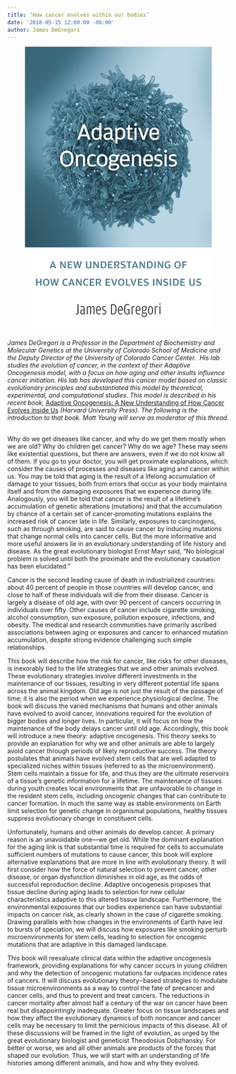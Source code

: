 ```yaml
---
title: ‘How cancer evolves within our bodies’
date: '2018-05-15 12:00:00 -06:00'
author: James DeGregori
---
```

<figure>
<img src="/uploads/2018/DeGregori_Cover_600.jpg" alt="Book cover"/>
</figure>


<i>James DeGregori is a Professor in the Department of Biochemistry and Molecular Genetics at the University of Colorado School of Medicine and the Deputy Director of the University of Colorado Cancer Center.  His lab studies the evolution of cancer, in the context of their Adaptive Oncogenesis model, with a focus on how aging and other insults influence cancer initiation. His lab has developed this cancer model based on classic evolutionary principles and substantiated this model by theoretical, experimental, and computational studies. This model is described in his recent book, </i><a href="https://www.amazon.com/Adaptive-Oncogenesis-Understanding-Cancer-Evolves/dp/0674545397">Adaptive Oncogenesis: A New Understanding of How Cancer Evolves inside Us</a><i> (Harvard University Press). The following is the introduction to that book. Matt Young will serve as moderator of this thread.</i>
<br/>   

Why do we get diseases like cancer, and why do we get them mostly when we are old? Why do children get cancer? Why do we age? These may seem like existential questions, but there are answers, even if we do not know all of them. If you go to your doctor, you will get proximate explanations, which consider the causes of processes and diseases like aging and cancer within us. You may be told that aging is the result of a lifelong accumulation of damage to your tissues, both from errors that occur as your body maintains itself and from the damaging exposures that we experience during life. Analogously, you will be told that cancer is the result of a lifetime’s accumulation of genetic alterations (mutations) and that the accumulation by chance of a certain set of cancer-promoting mutations explains the increased risk of cancer late in life. Similarly, exposures to carcinogens, such as through smoking, are said to cause cancer by inducing mutations that change normal cells into cancer cells. But the more informative and more useful answers lie in an evolutionary understanding of life history and disease. As the great evolutionary biologist Ernst Mayr said, “No biological problem is solved until both the proximate and the evolutionary causation has been elucidated.”


Cancer is the second leading cause of death in industrialized countries: about 40 percent of people in those countries will develop cancer, and close to half of these individuals will die from their disease. Cancer is largely a disease of old age, with over 90 percent of cancers occurring in individuals over fifty. Other causes of cancer include cigarette smoking, alcohol consumption, sun exposure, pollution exposure, infections, and obesity. The medical and research communities have primarily ascribed associations between aging or exposures and cancer to enhanced mutation accumulation, despite strong evidence challenging such simple relationships.

<!--more-->

This book will describe how the risk for cancer, like risks for other diseases, is inexorably tied to the life strategies that we and other animals evolved. These evolutionary strategies involve different investments in the maintenance of our tissues, resulting in very different potential life spans across the animal kingdom. Old age is not just the result of the passage of time; it is also the period when we experience physiological decline. The book will discuss the varied mechanisms that humans and other animals have evolved to avoid cancer, innovations required for the evolution of bigger bodies and longer lives. In particular, it will focus on how the maintenance of the body delays cancer until old age. Accordingly, this book will introduce a new theory: adaptive oncogenesis. This theory seeks to provide an explanation for why we and other animals are able to largely avoid cancer through periods of likely reproductive success. The theory postulates that animals have evolved stem cells that are well adapted to specialized niches within tissues (referred to as the microenvironment). Stem cells maintain a tissue for life, and thus they are the ultimate reservoirs of a tissue’s genetic information for a lifetime. The maintenance of tissues during youth creates local environments that are unfavorable to change in the resident stem cells, including oncogenic changes that can contribute to cancer formation. In much the same way as stable environments on Earth limit selection for genetic change in organismal populations, healthy tissues suppress evolutionary change in constituent cells.


Unfortunately, humans and other animals do develop cancer. A primary reason is an unavoidable one—we get old. While the dominant explanation for the aging link is that substantial time is required for cells to accumulate sufficient numbers of mutations to cause cancer, this book will explore alternative explanations that are more in line with evolutionary theory. It will first consider how the force of natural selection to prevent cancer, other disease, or organ dysfunction diminishes in old age, as the odds of successful reproduction decline. Adaptive oncogenesis proposes that tissue decline during aging leads to selection for new cellular characteristics adaptive to this altered tissue landscape. Furthermore, the environmental exposures that our bodies experience can have substantial impacts on cancer risk, as clearly shown in the case of cigarette smoking. Drawing parallels with how changes in the environments of Earth have led to bursts of speciation, we will discuss how exposures like smoking perturb microenvironments for stem cells, leading to selection for oncogenic mutations that are adaptive in this damaged landscape.


This book will reevaluate clinical data within the adaptive oncogenesis framework, providing explanations for why cancer occurs in young children and why the detection of oncogenic mutations far outpaces incidence rates of cancers. It will discuss evolutionary theory‒based strategies to modulate tissue microenvironments as a way to control the fate of precancer and cancer cells, and thus to prevent and treat cancers. The reductions in cancer mortality after almost half a century of the war on cancer have been real but disappointingly inadequate. Greater focus on tissue landscapes and how they affect the evolutionary dynamics of both noncancer and cancer cells may be necessary to limit the pernicious impacts of this disease. All of these discussions will be framed in the light of evolution, as urged by the great evolutionary biologist and geneticist Theodosius Dobzhansky. For better or worse, we and all other animals are products of the forces that shaped our evolution. Thus, we will start with an understanding of life histories among different animals, and how and why they evolved.
